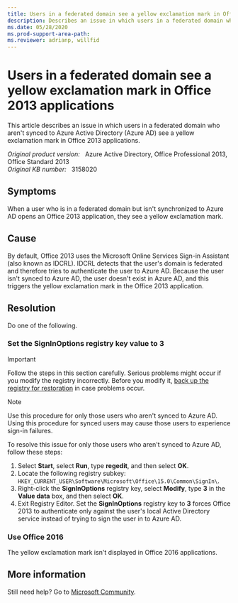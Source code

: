 ```yaml
---
title: Users in a federated domain see a yellow exclamation mark in Office 2013 apps
description: Describes an issue in which users in a federated domain who aren't synced to Azure AD see a yellow exclamation mark in Office 2013 apps. Provides solutions.
ms.date: 05/28/2020
ms.prod-support-area-path: 
ms.reviewer: adrianp, willfid
---
```

# Users in a federated domain see a yellow exclamation mark in Office 2013 applications

This article describes an issue in which users in a federated domain who aren't synced to Azure Active Directory (Azure AD) see a yellow exclamation mark in Office 2013 applications.

_Original product version:_ &nbsp; Azure Active Directory, Office Professional 2013, Office Standard 2013  
_Original KB number:_ &nbsp; 3158020

## Symptoms

When a user who is in a federated domain but isn't synchronized to Azure AD opens an Office 2013 application, they see a yellow exclamation mark.

## Cause

By default, Office 2013 uses the Microsoft Online Services Sign-in Assistant (also known as IDCRL). IDCRL detects that the user's domain is federated and therefore tries to authenticate the user to Azure AD. Because the user isn't synced to Azure AD, the user doesn't exist in Azure AD, and this triggers the yellow exclamation mark in the Office 2013 application.

## Resolution

Do one of the following.

### Set the SignInOptions registry key value to 3

> [!IMPORTANT]
> Follow the steps in this section carefully. Serious problems might occur if you modify the registry incorrectly. Before you modify it, [back up the registry for restoration](https://support.microsoft.com/help/322756) in case problems occur.

> [!NOTE]
> Use this procedure for only those users who aren't synced to Azure AD. Using this procedure for synced users may cause those users to experience sign-in failures.

To resolve this issue for only those users who aren't synced to Azure AD, follow these steps:

1. Select **Start**, select **Run**, type **regedit**, and then select **OK**.
2. Locate the following registry subkey: `HKEY_CURRENT_USER\Software\Microsoft\Office\15.0\Common\SignIn\`.
3. Right-click the **SignInOptions** registry key, select **Modify**, type **3** in the **Value data** box, and then select **OK**.
4. Exit Registry Editor. Set the **SignInOptions** registry key to **3** forces Office 2013 to authenticate only against the user's local Active Directory service instead of trying to sign the user in to Azure AD.

### Use Office 2016

The yellow exclamation mark isn't displayed in Office 2016 applications.

## More information

Still need help? Go to [Microsoft Community](https://answers.microsoft.com/).
